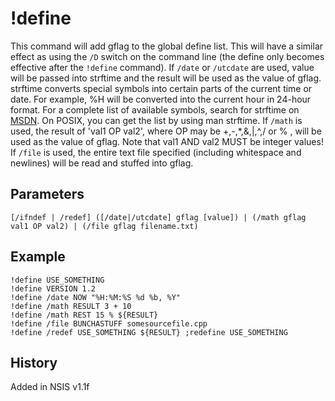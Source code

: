 # !define

This command will add gflag to the global define list. This will have a similar effect as using the `/D` switch on the command line (the define only becomes effective after the `!define` command).
If `/date` or `/utcdate` are used, value will be passed into strftime and the result will be used as the value of gflag. strftime converts special symbols into certain parts of the current time or date. For example, %H will be converted into the current hour in 24-hour format. For a complete list of available symbols, search for strftime on [MSDN][1]. On POSIX, you can get the list by using man strftime.
If `/math` is used, the result of 'val1 OP val2', where OP may be +,-,*,&,|,^,/ or % , will be used as the value of gflag. Note that val1 AND val2 MUST be integer values!
If `/file` is used, the entire text file specified (including whitespace and newlines) will be read and stuffed into gflag.

## Parameters

    [/ifndef | /redef] ([/date|/utcdate] gflag [value]) | (/math gflag val1 OP val2) | (/file gflag filename.txt)

## Example

    !define USE_SOMETHING
    !define VERSION 1.2
    !define /date NOW "%H:%M:%S %d %b, %Y"
    !define /math RESULT 3 + 10
    !define /math REST 15 % ${RESULT}
    !define /file BUNCHASTUFF somesourcefile.cpp
    !define /redef USE_SOMETHING ${RESULT} ;redefine USE_SOMETHING

## History

Added in NSIS v1.1f

[1]: http://msdn.microsoft.com/